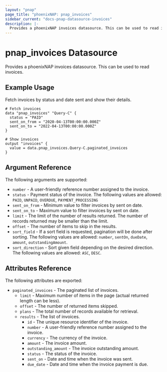 ```yaml
---
layout: "pnap"
page_title: "phoenixNAP: pnap_invoices"
sidebar_current: "docs-pnap-datasource-invoices"
description: |-
  Provides a phoenixNAP invoices datasource. This can be used to read invoices.
---
```


# pnap_invoices Datasource

Provides a phoenixNAP invoices datasource. This can be used to read invoices.



## Example Usage

Fetch invoices by status and date sent and show their details.

```hcl
# Fetch invoices
data "pnap_invoices" "Query-C" {
  status = "PAID"
  sent_on_from = "2020-04-13T00:00:00.000Z"
  sent_on_to = "2022-04-13T00:00:00.000Z"
}

# Show invoices
output "invoices" {
  value = data.pnap_invoices.Query-C.paginated_invoices
}
```

## Argument Reference

The following arguments are supported:

* `number` - A user-friendly reference number assigned to the invoice.
* `status` - Payment status of the invoice. The following values are allowed: `PAID`, `UNPAID`, `OVERDUE`, `PAYMENT_PROCESSING`
* `sent_on_from` - Minimum value to filter invoices by sent on date.
* `sent_on_to` - Maximum value to filter invoices by sent on date.
* `limit` - The limit of the number of results returned. The number of records returned may be smaller than the limit.
* `offset` - The number of items to skip in the results.
* `sort_field` - If a sort field is requested, pagination will be done after sorting. The following values are allowed: `number`, `sentOn`, `dueDate`, `amount`, `outstandingAmount`.
* `sort_direction` - Sort given field depending on the desired direction. The following values are allowed: `ASC`, `DESC`.


## Attributes Reference

The following attributes are exported:

* `paginated_invoices` - The paginated list of invoices.
    * `limit` - Maximum number of items in the page (actual returned length can be less).
    * `offset` - The number of returned items skipped.
    * `plans` - The total number of records available for retrieval.
    * `results` - The list of invoices.
        * `id` - The unique resource identifier of the invoice.
        * `number` - A user-friendly reference number assigned to the invoice.
        * `currency` - The currency of the invoice.
        * `amount` - The invoice amount.
        * `outstanding_amount` - The invoice outstanding amount.
        * `status` - The status of the invoice.
        * `sent_on` - Date and time when the invoice was sent.
        * `due_date` - Date and time when the invoice payment is due.

